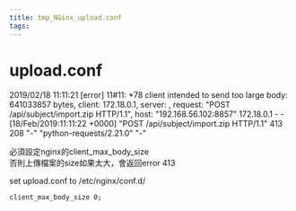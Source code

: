 ```yaml
---
title: tmp_NGinx_upload.conf
tags:
---
```

upload.conf
===

2019/02/18 11:11:21 [error] 11#11: *78 client intended to send too large body: 641033857 bytes, client: 172.18.0.1, server: , request: "POST /api/subject/import.zip HTTP/1.1", host: "192.168.56.102:8857" 172.18.0.1 - - [18/Feb/2019:11:11:22 +0000] "POST /api/subject/import.zip HTTP/1.1" 413 208 "-" "python-requests/2.21.0" "-"  

必須設定nginx的client_max_body_size  
否則上傳檔案的size如果太大，會返回error 413

set upload.conf to /etc/nginx/conf.d/  
```xml
client_max_body_size 0;
```
